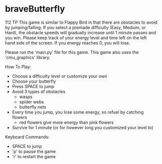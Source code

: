 # braveButterfly
112 TP
This game is similar to Flappy Bird in that there are obstacles to avoid by jumping/falling.
If you select a premade difficulty (Easy, Medium, or Hard), the obstacle speeds will gradually increase until 1 minute passes and you win.
Please keep track of your energy level and time left on the left hand side of the screen.
If you energy reaches 0, you will lose.

Please run the 'main.py' file for this game.
This game also uses the 'cmu_graphics' library.

How To Play:
- Choose a difficulty level or customize your own
- Choose your butterfly
- Press SPACE to jump
- Avoid 3 types of obstacles
    - wasps
    - spider webs
    - butterfly nets
- Every time you jump, you lose some energy, so refuel by catching flowers
    - red flowers give more energy than pink flowers
- Survive for 1 minute (or for however long you customized your level to)

Keyboard Commands:
- SPACE to jump
- 'p' to pause the game
- 'r' to restart the game
